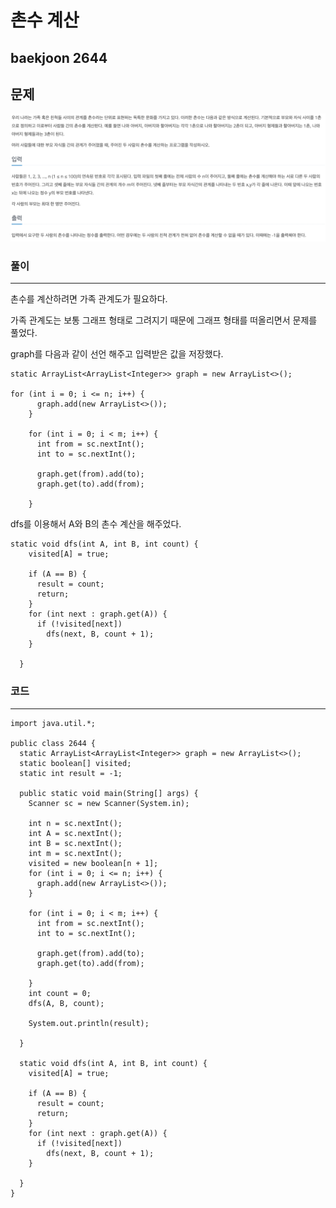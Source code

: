 # 촌수 계산

## baekjoon 2644

## 문제

<img src="./images/촌수계산-1.png" >

### 풀이
---
촌수를 계산하려면 가족 관계도가 필요하다.

가족 관계도는 보통 그래프 형태로 그려지기 때문에 그래프 형태를 떠올리면서 문제를 풀었다.

graph를 다음과 같이 선언 해주고 입력받은 값을 저장했다.

```
static ArrayList<ArrayList<Integer>> graph = new ArrayList<>();

for (int i = 0; i <= n; i++) {
      graph.add(new ArrayList<>());
    }

    for (int i = 0; i < m; i++) {
      int from = sc.nextInt();
      int to = sc.nextInt();

      graph.get(from).add(to);
      graph.get(to).add(from);

    }

```

dfs를 이용해서 A와 B의 촌수 계산을 해주었다.
```
static void dfs(int A, int B, int count) {
    visited[A] = true;

    if (A == B) {
      result = count;
      return;
    }
    for (int next : graph.get(A)) {
      if (!visited[next])
        dfs(next, B, count + 1);
    }

  }
```



### 코드 
----

```
import java.util.*;

public class 2644 {
  static ArrayList<ArrayList<Integer>> graph = new ArrayList<>();
  static boolean[] visited;
  static int result = -1;

  public static void main(String[] args) {
    Scanner sc = new Scanner(System.in);

    int n = sc.nextInt();
    int A = sc.nextInt();
    int B = sc.nextInt();
    int m = sc.nextInt();
    visited = new boolean[n + 1];
    for (int i = 0; i <= n; i++) {
      graph.add(new ArrayList<>());
    }

    for (int i = 0; i < m; i++) {
      int from = sc.nextInt();
      int to = sc.nextInt();

      graph.get(from).add(to);
      graph.get(to).add(from);

    }
    int count = 0;
    dfs(A, B, count);

    System.out.println(result);

  }

  static void dfs(int A, int B, int count) {
    visited[A] = true;

    if (A == B) {
      result = count;
      return;
    }
    for (int next : graph.get(A)) {
      if (!visited[next])
        dfs(next, B, count + 1);
    }

  }
}
```